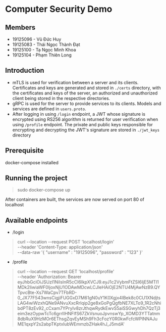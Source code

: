 # Computer Security Demo 

## Members
- 19125096 - Vũ Đức Huy
- 19125083 - Thái Ngọc Thành Đạt
- 19125100 - Tạ Ngọc Minh Khoa
- 19125104 - Phạm Thiên Long

## Introduction
- mTLS is used for verification between a server and its clients. Certificates and keys are generated and stored in ```./certs``` directory, with the certificates and keys of the server, an authorized and unauthorized client being stored in the respective directories.
- gRPC is used for the server to provide services to its clients. Models and services are defined in ```users.proto```.
- After logging in using ```/login``` endpoint, a JWT whose signature is encrypted using RS256 algorithm is returned for user verification when using ```/profile``` endpoint. The private and public keys responsible for encrypting and decrypting the JWT's signature are stored in ```./jwt_keys``` directory
## Prerequisite
docker-compose installed

## Running the project
> sudo docker-compose up

After containers are built, the services are now served on port 80 of localhost

## Available endpoints
- /login
> curl --location --request POST 'localhost/login' \
--header 'Content-Type: application/json' \
--data-raw '{
    "username" : "19125096",
    "password" : "123"
}'
- /profile
> curl --location --request GET 'localhost/profile' \
--header 'Authorization: Bearer eyJhbGciOiJSUzI1NiIsInR5cCI6IkpXVCJ9.eyJ1c2VybmFtZSI6IjE5MTI1MDk2IiwiaWF0IjoxNjU1ODAwMDcwLCJleHAiOjE2NTU4MjAwNzB9.QYTpvcBte-Xs7WaCpv7TFbRD-0_JX77F543wnsCigjiFUGGxD7M61gN0uY1K0Xgjx4IBek8c0CU1XNdjtsLAG4wiWzxhQNe9ANvuXxcRrlqip2ge8xGoPgQgfbNE7XLTo9_1R2cNhibdPT8zEv92_cCxam7YPryIv8zrJthqwRydkEwvS5aiSSGwyhDh7QzTj3eim3ezOypwTcTc6grrIIHNFlfS67ZkVsnuoJpvnswYp_XOMD3YTTatnm8dbRuX9HzMOr6EThsgZqvEyMSh9Fh3cFozY0R0kwFcfcWPlNNAJuME1qxpY2s2abpTKptxIubWEmmzbZHak4hJ_J5mdA'
